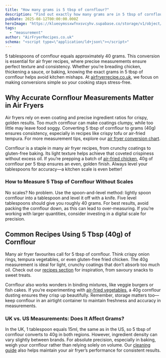 ```yaml
---
title: "How many grams is 5 tbsp of cornflour?"
description: "Find out exactly how many grams are in 5 tbsp of cornflour for perfect air fryer recipes. Convert measurements easily with our guide!"
pubDate: 2025-08-12T00:00:00.000Z
heroImage: "https://klueoymssxwfnxsvcyhv.supabase.co/storage/v1/object/public/md/how-many-grams-is-5-tbsp-of-cornflour-be984eb2.webp"
tags:
  - "measurement"
author: "AirFryerRecipes.co.uk"
schema: "<script type=\"application/ld+json\"></script>"
---
```


<p>5 tablespoons of cornflour equals approximately 40 grams. This conversion is essential for air fryer recipes, where precise measurements ensure perfect texture and consistency. Whether you’re breading chicken, thickening a sauce, or baking, knowing the exact grams in 5 tbsp of cornflour helps avoid kitchen mishaps. At <a href=https://www.airfryerrecipe.co.uk/>airfryerrecipe.co.uk</a>, we focus on making conversions simple so your cooking stays stress-free.</p>  

<h2>Why Accurate Cornflour Measurements Matter in Air Fryers</h2>  
<p>Air fryers rely on even coating and precise ingredient ratios for crispy, golden results. Too much cornflour can make coatings clumpy, while too little may leave food soggy. Converting 5 tbsp of cornflour to grams (40g) ensures consistency, especially in recipes like crispy tofu or air-fried tempura. For more measurement tips, explore our <a href=https://www.airfryerrecipe.co.uk/air-fryer-conversion-chart>air fryer conversion chart</a>.</p>  

<p>Cornflour is a staple in many air fryer recipes, from crunchy coatings to gluten-free baking. Its light texture helps achieve that coveted crispiness without excess oil. If you’re prepping a batch of <a href=https://www.airfryerrecipe.co.uk/recipe-category/chicken>air-fried chicken</a>, 40g of cornflour per 5 tbsp ensures an even, golden finish. Always level your tablespoons for accuracy—a kitchen scale is even better!</p>  

<h3>How to Measure 5 Tbsp of Cornflour Without Scales</h3>  
<p>No scales? No problem. Use the spoon-and-level method: lightly spoon cornflour into a tablespoon and level it off with a knife. Five level tablespoons should give you roughly 40 grams. For best results, avoid packing the cornflour down, as this can lead to over-measuring. If you’re working with larger quantities, consider investing in a digital scale for precision.</p>  

<h2>Common Recipes Using 5 Tbsp (40g) of Cornflour</h2>  
<p>Many air fryer favourites call for 5 tbsp of cornflour. Think crispy onion rings, tempura vegetables, or even gluten-free fried chicken. The 40g measurement is ideal for light, crunchy coatings that don’t absorb too much oil. Check out our <a href=https://www.airfryerrecipe.co.uk/recipes>recipes section</a> for inspiration, from savoury snacks to sweet treats.</p>  

<p>Cornflour also works wonders in binding mixtures, like veggie burgers or fish cakes. If you’re experimenting with <a href=https://www.airfryerrecipe.co.uk/recipe-category/vegetables>air-fried vegetables</a>, a 40g cornflour dusting ensures they crisp up beautifully. Remember, storage matters too—keep cornflour in an airtight container to maintain freshness and accuracy in measurements.</p>  

<h3>UK vs. US Measurements: Does It Affect Grams?</h3>  
<p>In the UK, 1 tablespoon equals 15ml, the same as in the US, so 5 tbsp of cornflour converts to 40g in both regions. However, ingredient density can vary slightly between brands. For absolute precision, especially in baking, weigh your cornflour rather than relying solely on volume. Our <a href=https://www.airfryerrecipe.co.uk/air-fryer-cleaner>cleaning guide</a> also helps maintain your air fryer’s performance for consistent results.</p>